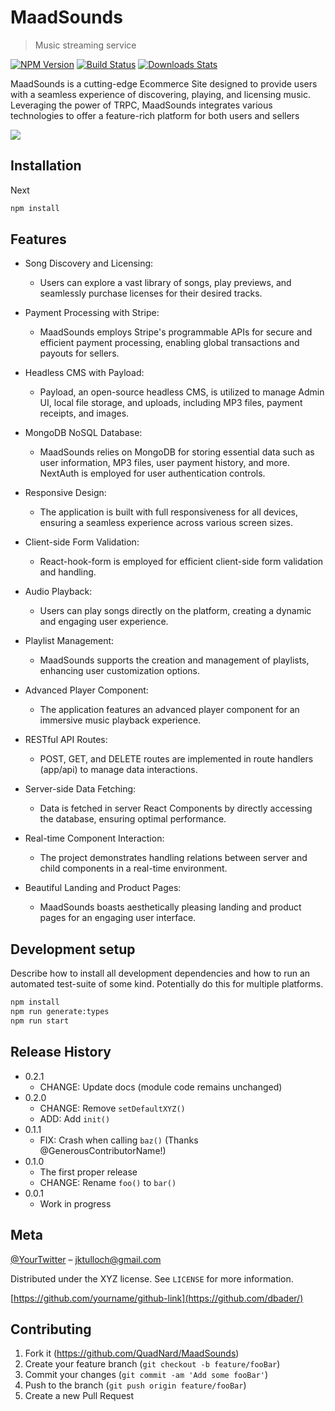 # MaadSounds
> Music streaming service

[![NPM Version][npm-image]][npm-url]
[![Build Status][travis-image]][travis-url]
[![Downloads Stats][npm-downloads]][npm-url]

MaadSounds is a cutting-edge Ecommerce Site designed to provide users with a seamless experience of discovering, playing, and licensing music. Leveraging the power of TRPC, MaadSounds integrates various technologies to offer a feature-rich platform for both users and sellers

![](header.png)

## Installation

Next

```sh
npm install 
```

## Features 

* Song Discovery and Licensing:
  -   Users can explore a vast library of songs, play previews, and seamlessly purchase licenses for their desired tracks.

* Payment Processing with Stripe:
  -   MaadSounds employs Stripe's programmable APIs for secure and efficient payment processing, enabling global transactions and payouts for sellers.

* Headless CMS with Payload:
  -  Payload, an open-source headless CMS, is utilized to manage Admin UI, local file storage, and uploads, including MP3 files, payment receipts, and images.

* MongoDB NoSQL Database:
  -  MaadSounds relies on MongoDB for storing essential data such as user information, MP3 files, user payment history, and more. NextAuth is employed for user authentication controls.

* Responsive Design:
  -  The application is built with full responsiveness for all devices, ensuring a seamless experience across various screen sizes.

* Client-side Form Validation:
  -  React-hook-form is employed for efficient client-side form validation and handling.

* Audio Playback:
  -  Users can play songs directly on the platform, creating a dynamic and engaging user experience.

* Playlist Management:
  -  MaadSounds supports the creation and management of playlists, enhancing user customization options.

* Advanced Player Component:
  -  The application features an advanced player component for an immersive music playback experience.

* RESTful API Routes:
  -  POST, GET, and DELETE routes are implemented in route handlers (app/api) to manage data interactions.

* Server-side Data Fetching:
  -  Data is fetched in server React Components by directly accessing the database, ensuring optimal performance.

* Real-time Component Interaction:
  -  The project demonstrates handling relations between server and child components in a real-time environment.

* Beautiful Landing and Product Pages:
  -  MaadSounds boasts aesthetically pleasing landing and product pages for an engaging user interface.

## Development setup

Describe how to install all development dependencies and how to run an automated test-suite of some kind. Potentially do this for multiple platforms.

```sh
npm install 
npm run generate:types
npm run start 
```

## Release History

* 0.2.1
    * CHANGE: Update docs (module code remains unchanged)
* 0.2.0
    * CHANGE: Remove `setDefaultXYZ()`
    * ADD: Add `init()`
* 0.1.1
    * FIX: Crash when calling `baz()` (Thanks @GenerousContributorName!)
* 0.1.0
    * The first proper release
    * CHANGE: Rename `foo()` to `bar()`
* 0.0.1
    * Work in progress

## Meta

[@YourTwitter](https://twitter.com/dbader_org) – jktulloch@gmail.com 

Distributed under the XYZ license. See ``LICENSE`` for more information.

[https://github.com/yourname/github-link](https://github.com/dbader/)

## Contributing

1. Fork it (https://github.com/QuadNard/MaadSounds)
2. Create your feature branch (`git checkout -b feature/fooBar`)
3. Commit your changes (`git commit -am 'Add some fooBar'`)
4. Push to the branch (`git push origin feature/fooBar`)
5. Create a new Pull Request

<!-- Markdown link & img dfn's -->
[npm-image]: https://img.shields.io/npm/v/datadog-metrics.svg?style=flat-square
[npm-url]: https://npmjs.org/package/datadog-metrics
[npm-downloads]: https://img.shields.io/npm/dm/datadog-metrics.svg?style=flat-square
[travis-image]: https://img.shields.io/travis/dbader/node-datadog-metrics/master.svg?style=flat-square
[travis-url]: https://travis-ci.org/dbader/node-datadog-metrics
[wiki]: https://github.com/yourname/yourproject/wiki
